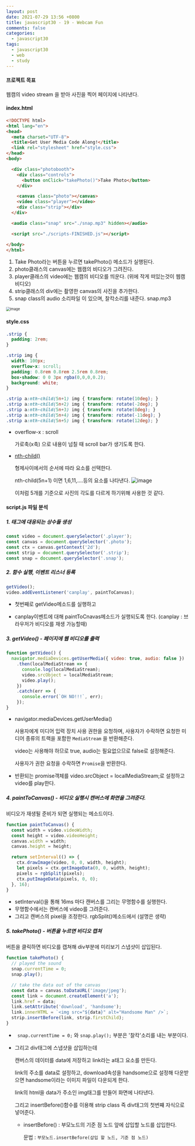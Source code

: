 ```yaml
---
layout: post
date: 2021-07-29 13:56 +0800
title: javascript30 - 19 - Webcam Fun
comments: false
categories: 
  - javascript30
tags: 
  - javascript30
  - web
  - study
---
```








#### 프로젝트 목표

웹캠의 video stream 을 받아 사진을 찍어 페이지에 나타낸다. 



#### index.html

```html
<!DOCTYPE html>
<html lang="en">
<head>
  <meta charset="UTF-8">
  <title>Get User Media Code Along!</title>
  <link rel="stylesheet" href="style.css">
</head>
<body>

  <div class="photobooth">
    <div class="controls">
      <button onClick="takePhoto()">Take Photo</button>
    </div>

    <canvas class="photo"></canvas>
    <video class="player"></video>
    <div class="strip"></div>
  </div>

  <audio class="snap" src="./snap.mp3" hidden></audio>

  <script src="./scripts-FINISHED.js"></script>

</body>
</html>
```

1. Take Photo라는 버튼을 누르면 takePhoto() 메소드가 실행된다. 
2. photo클래스의 canvas에는 웹캠의 비디오가 그려진다. 
3. player클래스의 video에는 웹캠의 비디오를 띄운다.  (위에 작게 떠있는것이 웹캠 비디오)
4. strip클래스의 div에는 촬영한 canvas의 사진을 추가한다. 
5. snap class의 audio 소리파일 이 있으며, 찰칵소리를 내준다. snap.mp3

<img src="https://user-images.githubusercontent.com/49177223/127518489-212ced05-47c1-4ebf-9a2f-1a872483e57a.png" alt="image" style="zoom:67%;" />



#### style.css

```css
.strip {
  padding: 2rem;
}

.strip img {
  width: 100px;
  overflow-x: scroll;
  padding: 0.8rem 0.8rem 2.5rem 0.8rem;
  box-shadow: 0 0 3px rgba(0,0,0,0.2);
  background: white;
}

.strip a:nth-child(5n+1) img { transform: rotate(10deg); }
.strip a:nth-child(5n+2) img { transform: rotate(-2deg); }
.strip a:nth-child(5n+3) img { transform: rotate(8deg); }
.strip a:nth-child(5n+4) img { transform: rotate(-11deg); }
.strip a:nth-child(5n+5) img { transform: rotate(12deg); }

```

- overflow-x : scroll 

  가로축(x축) 으로 내용이 넘칠 때 scroll bar가 생기도록 한다. 

- [nth-child()](https://developer.mozilla.org/ko/docs/Web/CSS/:nth-child)

  형제사이에서의 순서에 따라 요소를 선택한다. 

  nth-child(5n+1) 이면 1,6,11,....등의 요소를 나타낸다. ![image](https://user-images.githubusercontent.com/49177223/127522328-e6ef6baf-add9-4b6e-af3e-4a6c63fbdaad.png)

  이처럼 5개를 기준으로 사진의 각도를 다르게 하기위해 사용한 것 같다. 



#### script.js 파일 분석

##### 1. 태그에 대응되는 상수들 생성

```js
const video = document.querySelector('.player');
const canvas = document.querySelector('.photo');
const ctx = canvas.getContext('2d');
const strip = document.querySelector('.strip');
const snap = document.querySelector('.snap');
```



##### 2. 함수 실행, 이벤트 리스너 등록

```js
getVideo();
video.addEventListener('canplay', paintToCanvas);
```

- 첫번째로 getVideo메소드를 실행하고

- canplay이벤트에 대해 paintToCnavas메소드가 실행되도록 한다. (canplay : 브라우저가 비디오를 재생 가능할때)



##### 3. getVideo() - 페이지에 웹 비디오를 출력 

```js
function getVideo() {
  navigator.mediaDevices.getUserMedia({ video: true, audio: false })
    .then(localMediaStream => {
      console.log(localMediaStream);         
      video.srcObject = localMediaStream;
      video.play();
    })
    .catch(err => {
      console.error(`OH NO!!!`, err);
    });
}
```

- navigator.mediaDevices.getUserMedia()

  사용자에게 미디어 입력 장치 사용 권한을 요청하며, 사용자가 수락하면 요청한 미디어 종류의 트랙을 포함한 `MediaStream` 을 반환해준다. 

  video는 사용해야 하므로 true, audio는 필요없으므로 false로 설정해준다. 

  사용자가 권한 요청을 수락하면 `Promise`을 반환한다. 

- 반환되는 promise객체를  video.srcObject = localMediaStream;로 설정하고 video를 play한다. 



##### 4. paintToCanvas()  - 비디오 실행시 캔버스에 화면을 그려준다. 

비디오가 재생될 준비가 되면 실행되는 메소드이다. 

```js
function paintToCanvas() {
  const width = video.videoWidth;
  const height = video.videoHeight;
  canvas.width = width;
  canvas.height = height;

  return setInterval(() => {
    ctx.drawImage(video, 0, 0, width, height);
    let pixels = ctx.getImageData(0, 0, width, height);
    pixels = rgbSplit(pixels);
    ctx.putImageData(pixels, 0, 0);
  }, 16);
}
```

- setInterval()을 통해 16ms 마다 캔버스를 그리는 무명함수를 실행한다. 
- 무명함수에서는 캔버스에 video를 그려준다. 
- 그리고 캔버스의 pixel을 조정한다. rgbSplit()메소드에서 (설명은 생략)



##### 5. takePhoto() - 버튼을 누르면 비디오 캡쳐

버튼을 클릭하면 비디오를 캡쳐해 div부분에 미리보기 스냅샷이 삽입된다. 

```js
function takePhoto() {
  // played the sound
  snap.currentTime = 0;
  snap.play();

  // take the data out of the canvas
  const data = canvas.toDataURL('image/jpeg');
  const link = document.createElement('a');
  link.href = data;
  link.setAttribute('download', 'handsome');
  link.innerHTML = `<img src="${data}" alt="Handsome Man" />`;
  strip.insertBefore(link, strip.firstChild);
}
```

- ` snap.currentTime = 0;` 와 `snap.play();` 부분은  '찰칵'소리를 내는 부분이다. 

- 그리고 div태그에 스냅샷을 삽입하는데 

  캔버스의 데이터를 data에 저장하고 link라는 a태그 요소를 만든다. 

  link의 주소를 data로 설정하고, download속성을 handsome으로 설정해 다운받으면 handsome이라는 이미지 파일이 다운되게 한다. 

  link의 html을 data가 주소인 img태그를 만들어 화면에 나타낸다. 

  그리고 insertBefore()함수를 이용해 strip class 즉 div태그의 첫번쨰 자식으로 넣어준다. 

  - insertBefore() : 부모노드의 기준 점 노드 앞에 삽입할 노드를 삽입한다. 

    문법 : `부모노드.insertBefore(삽입 할 노드, 기준 점 노드)`

